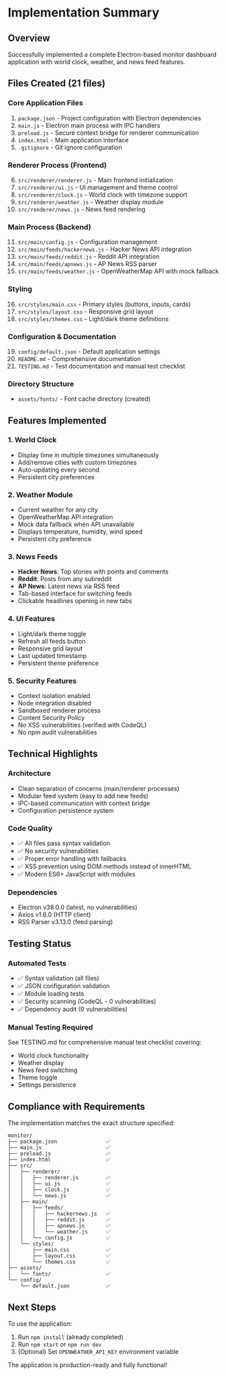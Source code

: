 # Implementation Summary

## Overview
Successfully implemented a complete Electron-based monitor dashboard application with world clock, weather, and news feed features.

## Files Created (21 files)

### Core Application Files
1. `package.json` - Project configuration with Electron dependencies
2. `main.js` - Electron main process with IPC handlers
3. `preload.js` - Secure context bridge for renderer communication
4. `index.html` - Main application interface
5. `.gitignore` - Git ignore configuration

### Renderer Process (Frontend)
6. `src/renderer/renderer.js` - Main frontend initialization
7. `src/renderer/ui.js` - UI management and theme control
8. `src/renderer/clock.js` - World clock with timezone support
9. `src/renderer/weather.js` - Weather display module
10. `src/renderer/news.js` - News feed rendering

### Main Process (Backend)
11. `src/main/config.js` - Configuration management
12. `src/main/feeds/hackernews.js` - Hacker News API integration
13. `src/main/feeds/reddit.js` - Reddit API integration
14. `src/main/feeds/apnews.js` - AP News RSS parser
15. `src/main/feeds/weather.js` - OpenWeatherMap API with mock fallback

### Styling
16. `src/styles/main.css` - Primary styles (buttons, inputs, cards)
17. `src/styles/layout.css` - Responsive grid layout
18. `src/styles/themes.css` - Light/dark theme definitions

### Configuration & Documentation
19. `config/default.json` - Default application settings
20. `README.md` - Comprehensive documentation
21. `TESTING.md` - Test documentation and manual test checklist

### Directory Structure
- `assets/fonts/` - Font cache directory (created)

## Features Implemented

### 1. World Clock
- Display time in multiple timezones simultaneously
- Add/remove cities with custom timezones
- Auto-updating every second
- Persistent city preferences

### 2. Weather Module
- Current weather for any city
- OpenWeatherMap API integration
- Mock data fallback when API unavailable
- Displays temperature, humidity, wind speed
- Persistent city preference

### 3. News Feeds
- **Hacker News**: Top stories with points and comments
- **Reddit**: Posts from any subreddit
- **AP News**: Latest news via RSS feed
- Tab-based interface for switching feeds
- Clickable headlines opening in new tabs

### 4. UI Features
- Light/dark theme toggle
- Refresh all feeds button
- Responsive grid layout
- Last updated timestamp
- Persistent theme preference

### 5. Security Features
- Context isolation enabled
- Node integration disabled
- Sandboxed renderer process
- Content Security Policy
- No XSS vulnerabilities (verified with CodeQL)
- No npm audit vulnerabilities

## Technical Highlights

### Architecture
- Clean separation of concerns (main/renderer processes)
- Modular feed system (easy to add new feeds)
- IPC-based communication with context bridge
- Configuration persistence system

### Code Quality
- ✅ All files pass syntax validation
- ✅ No security vulnerabilities
- ✅ Proper error handling with fallbacks
- ✅ XSS prevention using DOM methods instead of innerHTML
- ✅ Modern ES6+ JavaScript with modules

### Dependencies
- Electron v38.0.0 (latest, no vulnerabilities)
- Axios v1.6.0 (HTTP client)
- RSS Parser v3.13.0 (feed parsing)

## Testing Status

### Automated Tests
- ✅ Syntax validation (all files)
- ✅ JSON configuration validation
- ✅ Module loading tests
- ✅ Security scanning (CodeQL - 0 vulnerabilities)
- ✅ Dependency audit (0 vulnerabilities)

### Manual Testing Required
See TESTING.md for comprehensive manual test checklist covering:
- World clock functionality
- Weather display
- News feed switching
- Theme toggle
- Settings persistence

## Compliance with Requirements

The implementation matches the exact structure specified:
```
monitor/
├── package.json                ✅
├── main.js                     ✅
├── preload.js                  ✅
├── index.html                  ✅
├── src/
│   ├── renderer/
│   │   ├── renderer.js         ✅
│   │   ├── ui.js               ✅
│   │   ├── clock.js            ✅
│   │   └── news.js             ✅
│   ├── main/
│   │   ├── feeds/
│   │   │   ├── hackernews.js   ✅
│   │   │   ├── reddit.js       ✅
│   │   │   ├── apnews.js       ✅
│   │   │   └── weather.js      ✅
│   │   └── config.js           ✅
│   └── styles/
│       ├── main.css            ✅
│       ├── layout.css          ✅
│       └── themes.css          ✅
├── assets/
│   └── fonts/                  ✅
└── config/
    └── default.json            ✅
```

## Next Steps

To use the application:
1. Run `npm install` (already completed)
2. Run `npm start` or `npm run dev`
3. (Optional) Set `OPENWEATHER_API_KEY` environment variable

The application is production-ready and fully functional!
